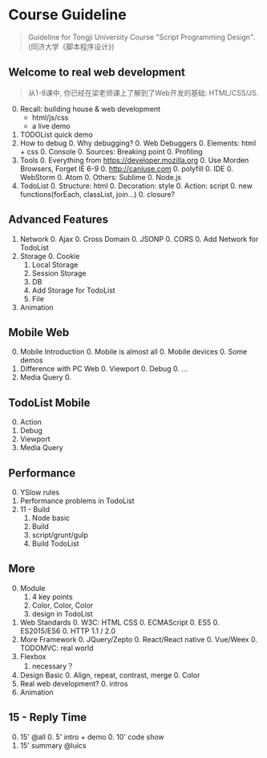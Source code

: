 # Course Guideline

> Guideline for Tongji University Course "Script Programming Design". (同济大学《脚本程序设计》)

## Welcome to real web development 

> 从1-8课中, 你已经在梁老师课上了解到了Web开发的基础: HTML/CSS/JS.

0. Recall: building house & web development
    * html/js/css
    * a live demo 
0. TODOList quick demo
0. How to debug
    0. Why debugging?
    0. Web Debuggers
    0. Elements: html + css
    0. Console
    0. Sources: Breaking point
    0. Profiling
0. Tools
    0. Everything from https://developer.mozilla.org
    0. Use Morden Browsers, Forget IE 6-9
        0. http://caniuse.com
        0. polyfill
    0. IDE
        0. WebStorm
        0. Atom
        0. Others: Sublime
    0. Node.js
0. TodoList
    0. Structure: html
    0. Decoration: style
    0. Action: script
        0. new functions(forEach, classList, join...)
        0. closure?

## Advanced Features

1. Network
    0. Ajax
    0. Cross Domain
        0. JSONP
        0. CORS
    0. Add Network for TodoList
0. Storage
    0. Cookie
    1. Local Storage
    1. Session Storage
    0. DB
    0. Add Storage for TodoList
    0. File
0. Animation

## Mobile Web

0. Mobile Introduction
    0. Mobile is almost all
    0. Mobile devices
    0. Some demos
1. Difference with PC Web
    0. Viewport
    0. Debug
    0. ...
0. Media Query
    0. 

##  TodoList Mobile

0. Action
0. Debug
0. Viewport
0. Media Query

## Performance

0. YSlow rules
0. Performance problems in TodoList
0. 11 - Build
    1. Node basic
    0. Build
    0. script/grunt/gulp
    0. Build TodoList        

## More

0. Module
    1. 4 key points
    0. Color, Color, Color
    0. design in TodoList
0. Web Standards
    0. W3C: HTML CSS
    0. ECMAScript 
        0. ES5
        0. ES2015/ES6
    0. HTTP 1.1 / 2.0
0. More Framework
    0. JQuery/Zepto
    0. React/React native
    0. Vue/Weex
    0. TODOMVC: real world
0. Flexbox
    1. necessary？
1. Design Basic
    0. Align, repeat, contrast, merge
    0. Color
0. Real web development?
    0. intros
0. Animation

## 15 - Reply Time

0. 15' @all
    0. 5' intro + demo
    0. 10' code show
0. 15' summary @luics    